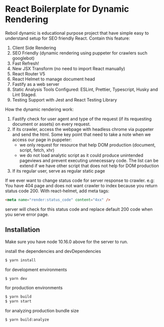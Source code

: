 # React Boilerplate for Dynamic Rendering

   Reboil dynamic is educational purpose project that have simple easy to understand setup for SEO friendly React. Contain this feature:

1. Client Side Rendering
2. SEO Friendly (dynamic rendering using puppeter for crawlers such googlebot)
3. Fast Refresh!
4. New JSX Transform (no need to import React manually)
5. React Router V5
6. React Helmet to manage document head
7. Fastify as a web server
8. Static Analysis Tools Configured: ESLint, Prettier, Typescript, Husky and Lint Staged.
9. Testing Support with Jest and React Testing Library

How the dynamic rendering work:
1. Fastify check for user agent and type of the request (if its requesting document or assets) on every request.
2. If its crawler, access the webpage with headless chrome via puppeter and send the html. Some key point that need to take a note when we access our page in puppeter: 
    - we only request for resource that help DOM production (document, script, fetch, xhr)
    - we do not load analytic script as it could produce unintended pageviews and prevent executing unnecessary code. The list can be extend if we have other script that does not help for DOM production
3. If its regular user, serve as regular static page

If we ever want to change status code for server response to crawler. e.g: You have 404 page and does not want crawler to index because you return status code 200. With react-helmet, add meta tags:

```html
<meta name="render:status_code" content="4xx" />
```

server will check for this status code and replace default 200 code when you serve error page.

## Installation
Make sure you have node 10.16.0 above for the server to run.

install the dependencies and devDependencies
```sh
$ yarn install
```
for development environments
```sh
$ yarn dev
```
for production environments
```sh
$ yarn build
$ yarn start
```
for analyzing production bundle size
```sh
$ yarn build:analyze
```
